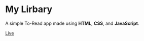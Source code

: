 # My Lirbary

A simple To-Read app made using **HTML**, **CSS**, and **JavaScript**.

[Live](mizzadnan.github.io/my-library)
